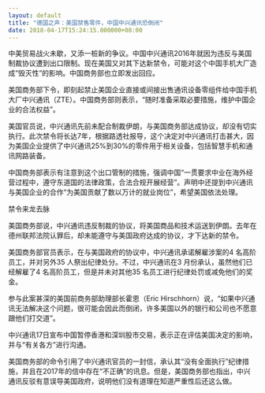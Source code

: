 ```yaml
---
layout: default
title: "德国之声：美国禁售零件，中国中兴通讯恐倒闭"
date: 2018-04-17T15:24:15.000000+08:00
---
```


中美贸易战火未歇，又添一桩新的争议。中国中兴通讯2016年就因为违反与美国制裁协议遭到出口限制。现在美国又对其下达新禁令，可能对这个中国手机大厂造成“毁灭性”的影响。中国商务部也立即发出回应。

美国商务部下令，即刻起禁止美国企业直接或间接出售通讯设备零组件给中国手机大厂中兴通讯（ZTE）。中国商务部则表示，“随时准备采取必要措施，维护中国企业的合法权益”。

美国官员说，中兴通讯先前未配合制裁伊朗，与美国商务部达成协议，却没有切实执行。此次禁令将长达7年，根据路透社报导，这个决定对中兴通讯打击甚大，因为美国企业提供了中兴通讯25%到30%的零件用于相关设备，包括智慧手机和通讯网路装备。

中国商务部表示有注意到这个出口管制的措施，强调中国“一贯要求中业在海外经营过程中，遵守东道国的法律政策，合法合规开展经营”。声明中还提到中兴通讯与美国企业的合作“为美国贡献了数以万计的就业岗位”，希望美国依法处理。

禁令来龙去脉

美国商务部说，中兴通讯违反制裁的协议，将美国商品和技术运送到伊朗。去年在德州联邦法院认罪后，却未能遵守与美国政府达成的协议，才下达新的禁令。

美国商务部官员表示，在与美国政府的协议中，中兴通讯承诺解雇涉案的4 名高阶员工，并对另外35 人祭出纪律处分。不过，中兴通讯在3 月份承认，虽然他们已经解雇了4 名高阶员工，但是并未对其他35 名员工进行纪律处罚或减免他们的奖金。

参与此案甚深的美国前商务部助理部长霍恩（Eric Hirschhorn）说，“如果中兴通讯无法解决这个问题，很可能会因此而倒闭，许多美国以外的银行和公司也不愿意跟他们打交道”。

中兴通讯17日宣布中国暂停香港和深圳股市交易，表示正在评估美国决定的影响，并与“有关各方”进行沟通。

美国商务部的命令引用了中兴通讯官员的一封信，承认其“没有全面执行”纪律措施，并且在2017年的信中存在“不正确”的讯息。但是，美国商务部也指出，中兴通讯反驳有意误导美国政府，说明他们没有道理在知道严重性后还这么做。

